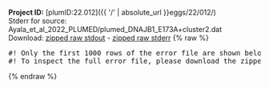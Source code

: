 **Project ID:** [plumID:22.012]({{ '/' | absolute_url }}eggs/22/012/)  
Stderr for source:  Ayala_et_al_2022_PLUMED/plumed_DNAJB1_E173A+cluster2.dat   
Download: [zipped raw stdout](plumed_DNAJB1_E173A+cluster2.dat.plumed.stdout.txt.zip) - [zipped raw stderr](plumed_DNAJB1_E173A+cluster2.dat.plumed.stderr.txt.zip) 
{% raw %}
<pre>
#! Only the first 1000 rows of the error file are shown below
#! To inspect the full error file, please download the zipped raw stderr file above
</pre>
{% endraw %}
